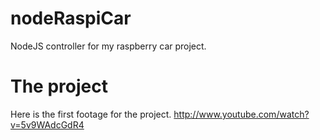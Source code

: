 nodeRaspiCar
============

NodeJS controller for my raspberry car project.

The project
============
Here is the first footage for the project.
http://www.youtube.com/watch?v=5v9WAdcGdR4

